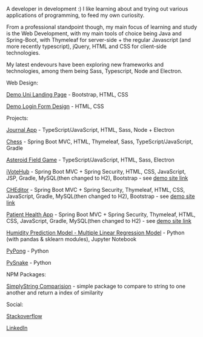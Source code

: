 A developer in development :) I like learning about and trying out various applications of programming, to feed my own curiosity.

From a professional standpoint though, my main focus of learning and study is the Web Development, with my main tools of choice being Java and Spring-Boot, with Thymeleaf for server-side + the regular Javascript (and more recently typescript), jQuery, HTML and CSS for client-side technologies.

My latest endevours have been exploring new frameworks and technologies, among them being Sass, Typescript, Node and Electron.

Web Design:

[Demo Uni Landing Page](https://zaederx.github.io/UniLandingPage/) - Bootstrap, HTML, CSS

[Demo Login Form Design](https://zaederx.github.io/LoginForm/) - HTML, CSS


Projects:

[Journal App](https://github.com/Zaederx/JournalApp) - TypeScript/JavaScript, HTML, Sass, Node + Electron

[Chess](https://github.com/Zaederx/Chess) - Spring Boot MVC, HTML, Thymeleaf, Sass, TypeScript/JavaScript, Gradle

[Asteroid Field Game](https://github.com/Zaederx/asteroid_field) - TypeScript/JavaScript, HTML, Sass, Electron

[iVoteHub](https://github.com/Zaederx/iVoteHub) - Spring Boot MVC + Spring Security, HTML, CSS, JavaScript, JSP, Gradle, MySQL(then changed to H2), Bootstrap - see [demo site link](https://i-vote-hub.herokuapp.com/home)

[CHEditor](https://github.com/Zaederx/CHEditor) - Spring Boot MVC + Spring Security, Thymeleaf, HTML, CSS, JavaScript, Gradle, MySQL(then changed to H2), Bootstrap - see [demo site link](https://c-h-editor.herokuapp.com)

[Patient Health App](https://github.com/Zaederx/PatientHealthRewrite) - Spring Boot MVC + Spring Security, Thymeleaf, HTML, CSS, JavaScript, Gradle, MySQL(then changed to H2) - see [demo site link](https://patient-health-app.herokuapp.com/)

[Humidity Prediction Model - Multiple Linear Regression Model](https://github.com/Zaederx/weatherPredictionModel) - Python (with pandas & sklearn modules), Jupyter Notebook

[PyPong](https://github.com/Zaederx/PyPong) - Python

[PySnake](https://github.com/Zaederx/PySnake) - Python

NPM Packages:

[SimplyString Comparision](https://www.npmjs.com/package/simplystring-comparision) - simple package to compare to string to one another and return a index of similarity


Social:

[Stackoverflow](https://stackoverflow.com/users/story/9795420)

[LinkedIn](www.linkedin.com/in/z-ishmael)
